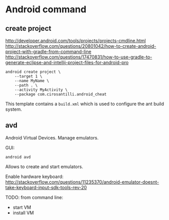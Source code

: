 # Android command

## create project

<http://developer.android.com/tools/projects/projects-cmdline.html>
<http://stackoverflow.com/questions/20801042/how-to-create-android-project-with-gradle-from-command-line>
<http://stackoverflow.com/questions/17470831/how-to-use-gradle-to-generate-eclipse-and-intellij-project-files-for-android-pro>

    android create project \
        --target 1 \
        --name MyName \
        --path . \
        --activity MyActivity \
        --package com.cirosantilli.android_cheat

This template contains a `build.xml` which is used to configure the ant build system.

## avd

Android Virtual Devices. Manage emulators.

GUI:

    android avd

Allows to create and start emulators.

Enable hardware keyboard: <http://stackoverflow.com/questions/11235370/android-emulator-doesnt-take-keyboard-input-sdk-tools-rev-20>

TODO: from command line:

- start VM
- install VM
